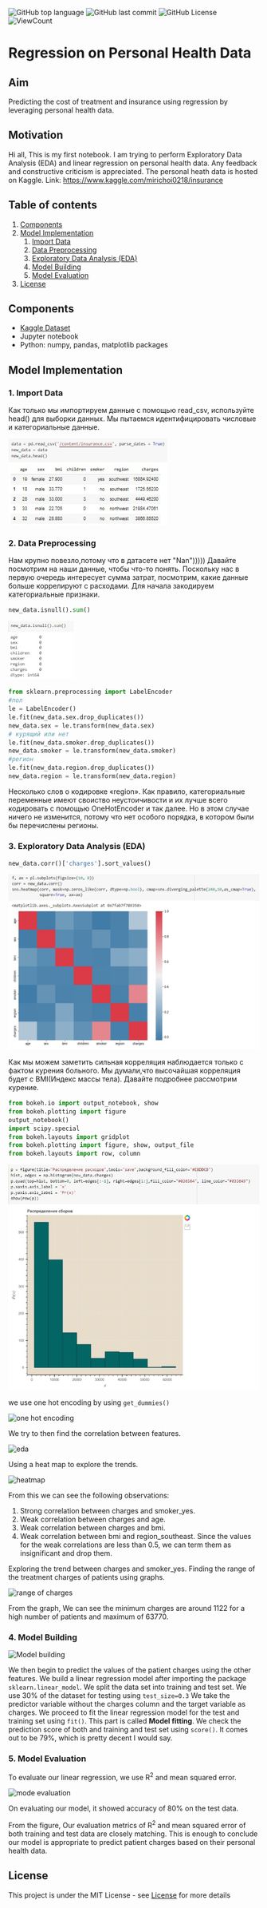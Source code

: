 ![GitHub top language](https://img.shields.io/github/languages/top/Thomas-George-T/Regression-on-Personal-Health-Data)
![GitHub last commit](https://img.shields.io/github/last-commit/Thomas-George-T/Regression-on-Personal-Health-Data?style=flat)
![GitHub License](https://img.shields.io/github/license/Thomas-George-T/Regression-on-Personal-Health-Data?style=flat)
![ViewCount](https://views.whatilearened.today/views/github/Thomas-George-T/Regression-on-Personal-Health-Data.svg?cache=remove)

# Regression on Personal Health Data

## Aim

Predicting the cost of treatment and insurance using regression by leveraging personal health data.

## Motivation
Hi all, This is my first notebook. I am trying to perform Exploratory Data Analysis (EDA) and linear regression on personal health data. Any feedback and constructive criticism is appreciated. The personal heath data is hosted on Kaggle. Link: https://www.kaggle.com/mirichoi0218/insurance

## Table of contents
1. [Components](https://github.com/Thomas-George-T/Linear-Regression-on-Personal-Health-Data#Components)
2. [Model Implementation](https://github.com/Thomas-George-T/Linear-Regression-on-Personal-Health-Data#model-implementation)
   1. [Import Data](https://github.com/Thomas-George-T/Linear-Regression-on-Personal-Health-Data#1-import-data)
   2. [Data Preprocessing](https://github.com/Thomas-George-T/Linear-Regression-on-Personal-Health-Data#2-data-preprocessing)
   3. [Exploratory Data Analysis (EDA)](https://github.com/Thomas-George-T/Linear-Regression-on-Personal-Health-Data#3-exploratory-data-analysis-eda)
   4. [Model Building](https://github.com/Thomas-George-T/Linear-Regression-on-Personal-Health-Data#4-model-building)
   5. [Model Evaluation](https://github.com/Thomas-George-T/Linear-Regression-on-Personal-Health-Data#5-model-evaluation)
3. [License](https://github.com/Thomas-George-T/Linear-Regression-on-Personal-Health-Data#License)
  
## Components
- [Kaggle Dataset](https://www.kaggle.com/mirichoi0218/insurance)
- Jupyter notebook
- Python: numpy, pandas, matplotlib packages

## Model Implementation

### 1. Import Data

Как только мы импортируем данные с помощью read_csv, используйте head() для выборки данных. Мы пытаемся идентифицировать числовые и категориальные данные.

![0](assers/0.jpg)

### 2. Data Preprocessing

Нам крупно повезло,потому что в датасете нет "Nan"))))) Давайте посмотрим на наши данные, чтобы что-то понять. Поскольку нас в первую очередь интересует сумма затрат, посмотрим, какие данные больше коррелируют с расходами. Для начала закодируем категориальные признаки.

```python
new_data.isnull().sum()
```

![16](assers/16.jpg)

```python
from sklearn.preprocessing import LabelEncoder
#пол
le = LabelEncoder()
le.fit(new_data.sex.drop_duplicates()) 
new_data.sex = le.transform(new_data.sex)
# курящий или нет
le.fit(new_data.smoker.drop_duplicates()) 
new_data.smoker = le.transform(new_data.smoker)
#регион
le.fit(new_data.region.drop_duplicates()) 
new_data.region = le.transform(new_data.region)
```
Несколько слов о кодировке «region». Как правило, категориальные переменные имеют своиство неустоичивости и их лучше всего кодировать с помощью OneHotEncoder и так далее. Но в этом случае ничего не изменится, потому что нет особого порядка, в котором были бы перечислены регионы.


### 3. Exploratory Data Analysis (EDA)
```python
new_data.corr()['charges'].sort_values()
```
![1](assers/1.jpg)

Как мы можем заметить сильная корреляция наблюдается только с фактом курения больного. Мы думали,что высочайшая корреляция будет с BMI(Индекс массы тела). Давайте подробнее рассмотрим курение.

```python
from bokeh.io import output_notebook, show
from bokeh.plotting import figure
output_notebook()
import scipy.special
from bokeh.layouts import gridplot
from bokeh.plotting import figure, show, output_file
from bokeh.layouts import row, column
```
![2](assers/2.jpg)

we use one hot encoding by using `get_dummies()`

![one hot encoding](assets/one-hot-encoding.JPG)


We try to then find the correlation between features.

![eda](assets/eda.JPG)

Using a heat map to explore the trends.

![heatmap](assets/corr-heatmap.JPG)

From this we can see the following observations:

1. Strong correlation between charges and smoker_yes.
2. Weak correlation between charges and age.
3. Weak correlation between charges and bmi.
4. Weak correlation between bmi and region_southeast.
Since the values for the weak correlations are less than 0.5, we can term them as insignificant and drop them.

Exploring the trend between charges and smoker_yes.
Finding the range of the treatment charges of patients using graphs.

![range of charges](assets/charges_range.JPG)

From the graph, We can see the minimum charges are around 1122 for a high number of patients and maximum of 63770.

### 4. Model Building

![Model building](assets/model-building.JPG)

We then begin to predict the values of the patient charges using the other features. We build a linear regression model after importing the package `sklearn.linear_model`. We split the data set into training and test set. We use 30% of the dataset for testing using `test_size=0.3` 
We take the predictor variable without the charges column and the target variable as charges.
We proceed to fit the linear regression model for the test and training set using `fit()`. This part is called **Model fitting**. We check the prediction score of both and training and test set using `score()`. It comes out to be 79%, which is pretty decent I would say.

### 5. Model Evaluation

To evaluate our linear regression, we use R<sup>2</sup> and mean squared error.

![mode evaluation](assets/model-evaluation.JPG)

On evaluating our model, it showed <bold>accuracy of 80%</bold> on the test data. 

From the figure, Our evaluation metrics of R<sup>2</sup> and mean squared error of both training and test data are closely matching. This is enough to conclude our model is appropriate to predict patient charges based on their personal health data.

## License
This project is under the MIT License - see [License](LICENSE.md) for more details
